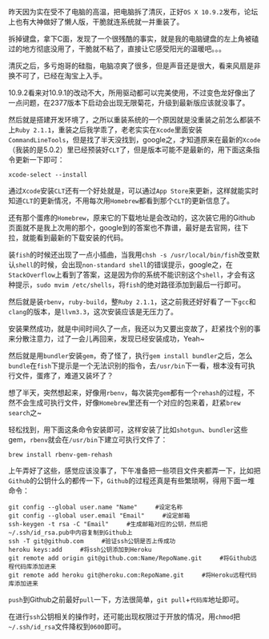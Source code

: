 昨天因为实在受不了电脑的高温，把电脑拆了清灰，正好```OS X 10.9.2```发布，论坛上也有大神做好了懒人版，干脆就连系统就一并重装了。  

拆掉键盘，拿下C面，发现了一个很残酷的事实，就是我的电脑键盘的左上角被磕过的地方彻底没用了，干脆就不粘了，直接让它感受阳光的温暖吧。。。  

清灰之后，多亏炮哥的硅脂，电脑凉爽了很多，但是声音还是很大，看来风扇是非换不可了，已经在淘宝上入手。  

10.9.2看来对10.9.1的改动不大，所用驱动都可以完美使用，不过变色龙好像出了一点问题，在2377版本下启动会出现无限菊花，升级到最新版应该就没事了。

然后就是搭建开发环境了，之所以重装系统的一个原因就是没重装之前怎么都装不上```Ruby 2.1.1```，重装之后我学乖了，老老实实在```Xcode```里面安装```CommandLineTools```，但是找了半天没找到，google之，才知道原来在最新的```Xcode```（我装的是5.0.2）里已经预装好```CLT```了，但是版本可能不是最新的，用下面这条指令更新一下即可：
	
	xcode-select --install

通过```Xcode```安装```CLT```还有一个好处就是，可以通过```App Store```来更新，这样就能实时知道```CLT```的更新情况，不用每次用```Homebrew```都看到那个```CLT```的更新信息了。  

还有那个蛋疼的```Homebrew```，原来它的下载地址是会改动的，这次装它用的Github页面就不是我上次用的那个，google到的答案也不靠谱，最好是去官网，往下拉，就能看到最新的下载安装的代码。  

装```fish```的时候还出现了一点小插曲，当我用```chsh -s /usr/local/bin/fish```改变默认```shell```的时候，会出现```non-standard shell```的错误提示，google之，在```StackOverflow```上看到了答案，这是因为你的系统不能识别这个```shell```，才会有这种提示，```sudo mvim /etc/shells```，将```fish```的绝对路径添加到最后一行即可。

然后就是装```rbenv```，```ruby-build```，整```Ruby 2.1.1```，这之前我还好好看了一下```gcc```和```clang```的版本，是```llvm3.3```，这次安装应该是无压力了。  

安装果然成功，就是中间时间久了一点，我还以为又要出变故了，赶紧找个别的事来分散注意力，过了一会儿再回来，发现已经安装成功，Yeah~  

然后就是用```bundler```安装```gem```，奇了怪了，执行```gem install bundler```之后，怎么```bundle```在```fish```下提示是一个无法识别的指令，去```/usr/bin```下一看，根本没有可执行文件，蛋疼了，难道又装坏了？  

想了半天，突然想起来，好像用```rbenv```，每次装完```gem```都有一个```rehash```的过程，不然不会生成可执行文件，好像```Homebrew```里还有一个对应的包来着，赶紧```brew search```之~  

轻松找到，用下面这条命令安装即可，这样安装了比如```shotgun```、```bundler```这些gem，```rbenv```就会在```/usr/bin```下建立可执行文件了：  

	brew install rbenv-gem-rehash  
	
上午弄好了这些，感觉应该没事了，下午准备把一些项目文件夹都弄一下，比如把```Github```的公钥什么的都传一下，```Github```的过程还真是有些繁琐啊，得用下面一堆命令：  

    git config --global user.name "Name"     #设定名称
    git config --global user.email "Email"     #设定邮箱
    ssh-keygen -t rsa -C "Email"     #生成邮箱对应的公钥，然后把~/.ssh/id_rsa.pub中内容复制到Github上
    ssh -T git@github.com     #验证ssh公钥是否上传成功
    heroku keys:add     #将ssh公钥添加到Heroku   
    git remote add origin git@github.com:Name/RepoName.git     #将Github远程代码库添加进来
    git remote add heroku git@heroku.com:RepoName.git     #将Heroku远程代码库添加进来
	
```push```到Github之前最好```pull```一下，方法很简单，```git pull```+```代码库```地址即可。  

在进行```ssh```公钥相关的操作时，还可能出现权限过于开放的情况，用```chmod```把```~/.ssh/id_rsa```文件降权到```0600```即可。